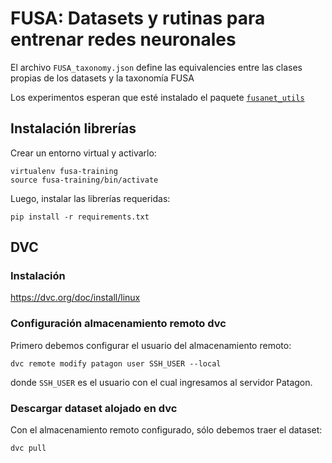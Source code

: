 # FUSA: Datasets y rutinas para entrenar redes neuronales

El archivo `FUSA_taxonomy.json` define las equivalencies entre las clases propias de los datasets y la taxonomía FUSA

Los experimentos esperan que esté instalado el paquete [`fusanet_utils`](https://github.com/fusa-project/fusa-net-utils)

## Instalación librerías
Crear un entorno virtual y activarlo:
```
virtualenv fusa-training
source fusa-training/bin/activate
```

Luego, instalar las librerías requeridas:
```
pip install -r requirements.txt
```

## DVC

### Instalación

https://dvc.org/doc/install/linux

### Configuración almacenamiento remoto dvc

Primero debemos configurar el usuario del almacenamiento remoto:
```
dvc remote modify patagon user SSH_USER --local
```
donde `SSH_USER` es el usuario con el cual ingresamos al servidor Patagon.

### Descargar dataset alojado en dvc

Con el almacenamiento remoto configurado, sólo debemos traer el dataset:
```
dvc pull
```